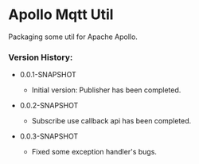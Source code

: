 # Apollo Mqtt Util

Packaging some util for Apache Apollo.

### Version History:

- 0.0.1-SNAPSHOT  
  - Initial version: Publisher has been completed.
    
- 0.0.2-SNAPSHOT
  - Subscribe use callback api has been completed.
  
- 0.0.3-SNAPSHOT
  - Fixed some exception handler's bugs.